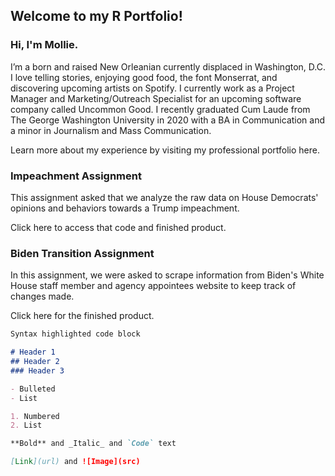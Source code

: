 ## Welcome to my R Portfolio!

### Hi, I'm Mollie.

I’m a born and raised New Orleanian currently displaced in Washington, D.C. I love telling stories, enjoying good food, the font Monserrat, and discovering upcoming artists on Spotify. I currently work as a Project Manager and Marketing/Outreach Specialist for an upcoming software company called Uncommon Good. I recently graduated Cum Laude from The George Washington University in 2020 with a BA in Communication and a minor in Journalism and Mass Communication. 

Learn more about my experience by visiting my professional portfolio here. 

### Impeachment Assignment

This assignment asked that we analyze the raw data on House Democrats' opinions and behaviors towards a Trump impeachment. 

Click here to access that code and finished product. 

### Biden Transition Assignment 

In this assignment, we were asked to scrape information from Biden's White House staff member and agency appointees website to keep track of changes made. 

Click here for the finished product. 



```markdown
Syntax highlighted code block

# Header 1
## Header 2
### Header 3

- Bulleted
- List

1. Numbered
2. List

**Bold** and _Italic_ and `Code` text

[Link](url) and ![Image](src)
```
